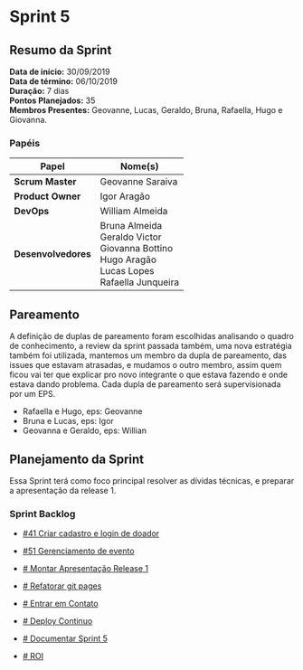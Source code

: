 # Sprint 5

## Resumo da Sprint

**Data de início:** 30/09/2019  
**Data de término:** 06/10/2019  
**Duração:** 7 dias  
**Pontos Planejados:** 35  
**Membros Presentes:** Geovanne, Lucas, Geraldo, Bruna, Rafaella, Hugo e Giovanna.

### Papéis

|Papel|Nome(s)|
|--|--|
|**Scrum Master**|Geovanne Saraiva|
|**Product Owner**|Igor Aragão|
|**DevOps**|William Almeida|
|**Desenvolvedores**|Bruna Almeida </br> Geraldo Victor </br> Giovanna Bottino </br> Hugo Aragão </br> Lucas Lopes </br> Rafaella Junqueira|

## Pareamento

A definição de duplas de pareamento foram escolhidas analisando o quadro de conhecimento, a review da sprint passada também, uma nova estratégia também foi utilizada, mantemos um membro da dupla de pareamento, das issues que estavam atrasadas, e mudamos o outro membro, assim quem ficou vai ter que explicar pro novo integrante o que estava fazendo e onde estava dando problema. Cada dupla de pareamento será supervisionada por um EPS.

- Rafaella e Hugo, eps: Geovanne
- Bruna e Lucas, eps: Igor
- Geovanna e Geraldo, eps: Willian

## Planejamento da Sprint

Essa Sprint terá como foco principal resolver as dívidas técnicas, e preparar a apresentação da release 1.

### Sprint Backlog

- [#41 Criar cadastro e login de doador](https://github.com/fga-eps-mds/2019.2-FoodCare/issues/41)

- [#51 Gerenciamento de evento](https://github.com/fga-eps-mds/2019.2-foodcare/issues/51)

- [# Montar Apresentação Release 1](https://github.com/fga-eps-mds/2019.2-FoodCare/issues/43)

- [# Refatorar git pages](https://github.com/fga-eps-mds/2019.2-foodcare/issues/54)

- [# Entrar em Contato ](https://github.com/fga-eps-mds/2019.2-foodcare/issues/55)

- [# Deploy Continuo](https://github.com/fga-eps-mds/2019.2-foodcare/issues/56)

- [# Documentar Sprint 5](https://github.com/fga-eps-mds/2019.2-foodcare/issues/52)

- [# ROI](https://github.com/fga-eps-mds/2019.2-foodcare/issues/57)
